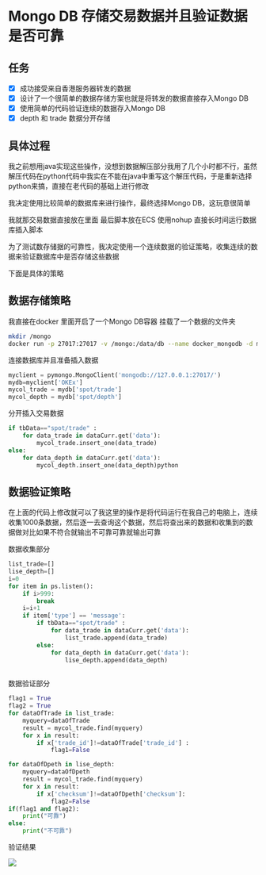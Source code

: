 # Mongo DB 存储交易数据并且验证数据是否可靠


## 任务

- [x] 成功接受来自香港服务器转发的数据
- [x] 设计了一个很简单的数据存储方案也就是将转发的数据直接存入Mongo DB
- [x] 使用简单的代码验证连续的数据存入Mongo DB
- [x] depth 和 trade 数据分开存储 

## 具体过程

我之前想用java实现这些操作，没想到数据解压部分我用了几个小时都不行，虽然解压代码在python代码中我实在不能在java中重写这个解压代码，于是重新选择python来搞，直接在老代码的基础上进行修改


我决定使用比较简单的数据库来进行操作，最终选择Mongo DB，这玩意很简单

我就那交易数据直接放在里面
最后脚本放在ECS 使用nohup 直接长时间运行数据库插入脚本

为了测试数存储据的可靠性，我决定使用一个连续数据的验证策略，收集连续的数据来验证数据库中是否存储这些数据

下面是具体的策略


## 数据存储策略

我直接在docker 里面开启了一个Mongo DB容器
挂载了一个数据的文件夹
```bash
mkdir /mongo
docker run -p 27017:27017 -v /mongo:/data/db --name docker_mongodb -d mongo

```

连接数据库并且准备插入数据

```python
myclient = pymongo.MongoClient('mongodb://127.0.0.1:27017/')
mydb=myclient['OKEx']
mycol_trade = mydb['spot/trade']
mycol_depth = mydb['spot/depth']
```

分开插入交易数据

```python
if tbData=="spot/trade" :
    for data_trade in dataCurr.get('data'):
        mycol_trade.insert_one(data_trade)
else:
    for data_depth in dataCurr.get('data'):
        mycol_depth.insert_one(data_depth)python

```

## 数据验证策略

在上面的代码上修改就可以了我这里的操作是将代码运行在我自己的电脑上，连续收集1000条数据，然后逐一去查询这个数据，然后将查出来的数据和收集到的数据做对比如果不符合就输出不可靠可靠就输出可靠

数据收集部分

```python
list_trade=[]
lise_depth=[]
i=0
for item in ps.listen():
    if i>999:
        break
    i=i+1
    if item['type'] == 'message': 
        if tbData=="spot/trade" :
            for data_trade in dataCurr.get('data'):
                list_trade.append(data_trade)
        else:
            for data_depth in dataCurr.get('data'):
                lise_depth.append(data_depth)
        
```

数据验证部分

```python
flag1 = True
flag2 = True
for dataOfTrade in list_trade:
    myquery=dataOfTrade
    result = mycol_trade.find(myquery)
    for x in result:
        if x['trade_id']!=dataOfTrade['trade_id'] :
            flag1=False

for dataOfDpeth in lise_depth:
    myquery=dataOfDpeth
    result = mycol_trade.find(myquery)
    for x in result:
        if x['checksum']!=dataOfDpeth['checksum']:
            flag2=False
if(flag1 and flag2):
    print("可靠")
else:
    print("不可靠")
```

验证结果

![](img/2020-04-17-11-46-25.png)